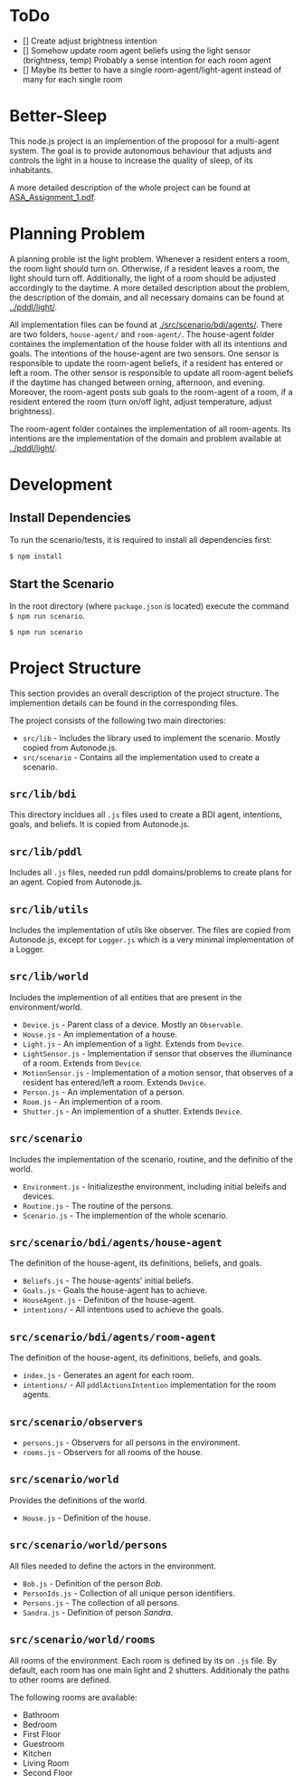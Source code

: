 # ToDo

* [] Create adjust brightness intention 
* [] Somehow update room agent beliefs using the light sensor (brightness, temp) Probably a sense intention for each room agent
* [] Maybe its better to have a single room-agent/light-agent instead of many for each single room

# Better-Sleep

This node.js project is an implemention of the proposol for a multi-agent system.
The goal is to provide autonomous behaviour that adjusts and controls the light in
a house to increase the quality of sleep, of its inhabitants.

A more detailed description of the whole project can be found at 
[ASA_Assignment_1.pdf](../assignment-1/ASA_Assignment_1.pdf).

# Planning Problem

A planning proble ist the light problem.
Whenever a resident enters a room, the room light should turn on.
Otherwise, if a resident leaves a room, the light should turn off.
Additionally, the light of a room should be adjusted accordingly to
the daytime.
A more detailed description about the problem, the description of 
the domain, and all necessary domains can be found at [../pddl/light/](../pddl/light/).

All implementation files can be found at [./src/scenario/bdi/agents/](./src/bdi/agents/).
There are two folders, `house-agent/` and `room-agent/`. The house-agent folder
containes the implementation of the house folder with all its intentions and goals.
The intentions of the house-agent are two sensors. One sensor is responsible to update
the room-agent beliefs, if a resident has entered or left a room.
The other sensor is responsible to update all room-agent beliefs if the daytime has changed
between orning, afternoon, and evening. Moreover, the room-agent posts sub goals to the
room-agent of a room, if a resident entered the room (turn on/off light, adjust temperature,
adjust brightness).

The room-agent folder containes the implementation of all room-agents. Its intentions are the
implementation of the domain and problem available at [../pddl/light/](../pddl/light/).

# Development

## Install Dependencies

To run the scenario/tests, it is required to install all dependencies first:

```
$ npm install
```

## Start the Scenario

In the root directory (where `package.json` is located) execute
the command `$ npm run scenario`.

```
$ npm run scenario
```

# Project Structure

This section provides an overall description of the project structure.
The implemention details can be found in the corresponding files.

The project consists of the following two main directories:

* `src/lib` - Includes the library used to implement the scenario. Mostly 
copied from Autonode.js.
* `src/scenario` - Contains all the implementation used to create a scenario.

## `src/lib/bdi`

This directory incldues all `.js` files used to create a BDI agent, intentions,
goals, and beliefs.
It is copied from Autonode.js.

## `src/lib/pddl`

Includes all `.js` files, needed run pddl domains/problems to create plans
for an agent.
Copied from Autonode.js.

## `src/lib/utils`

Includes the implementation of utils like observer. The files are copied from
Autonode.js, except for `Logger.js` which is a very minimal implementation
of a Logger.

## `src/lib/world`

Includes the implemention of all entities that are present in the 
environment/world.

* `Device.js` - Parent class of a device. Mostly an `Observable`.
* `House.js` - An implementation of a house.
* `Light.js` - An implemention of a light. Extends from `Device`.
* `LightSensor.js` - Implementation if sensor that observes the illuminance of
a room. Extends from `Device`.
* `MotionSensor.js` - Implementation of a motion sensor, that observes of a 
resident has entered/left a room. Extends `Device`.
* `Person.js` - An implementation of a person.
* `Room.js` - An implemention of a room.
* `Shutter.js` - An implemention of a shutter. Extends `Device`.

## `src/scenario`

Includes the implementation of the scenario, routine, and the definitio of the 
world.

* `Environment.js` - Initializesthe environment, including initial beleifs and 
devices.
* `Routine.js` - The routine of the persons.
* `Scenario.js` - The implemention of the whole scenario.

## `src/scenario/bdi/agents/house-agent`

The definition of the house-agent, its definitions, beliefs, and goals.

* `Beliefs.js` - The house-agents' initial beliefs.
* `Goals.js` - Goals the house-agent has to achieve.
* `HouseAgent.js` - Definition of the house-agent.
* `intentions/` - All intentions used to achieve the goals.

## `src/scenario/bdi/agents/room-agent`

The definition of the house-agent, its definitions, beliefs, and goals.

* `index.js` - Generates an agent for each room.
* `intentions/` - All `pddlActionsIntention` implementation for the room agents.

## `src/scenario/observers`

* `persons.js` - Observers for all persons in the environment.
* `rooms.js` - Observers for all rooms of the house.

## `src/scenario/world`

Provides the definitions of the world.

* `House.js` - Definition of the house.

## `src/scenario/world/persons`

All files needed to define the actors in the environment.

* `Bob.js` - Definition of the person *Bob*.
* `PersonIds.js` - Collection of all unique person identifiers.
* `Persons.js` - The collection of all persons.
* `Sandra.js` - Definition of person *Sandra*.

## `src/scenario/world/rooms`

All rooms of the environment. 
Each room is defined by its on `.js` file.
By default, each room has one main light and 2 shutters.
Additionaly the paths to other rooms are defined.

The following rooms are available:

* Bathroom
* Bedroom
* First Floor
* Guestroom
* Kitchen
* Living Room
* Second Floor
